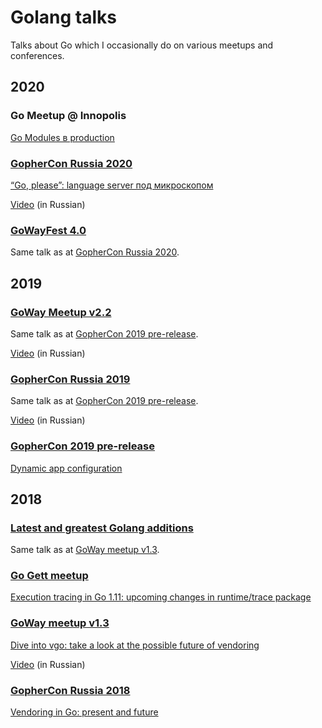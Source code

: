 # Golang talks

Talks about Go which I occasionally do on various meetups and conferences.

## 2020

### Go Meetup @ Innopolis

[Go Modules в production](2020/10/modules/Go%20Modules%20в%20production.pdf)

### [GopherCon Russia 2020]

[“Go, please”: language server под микроскопом](https://slides.com/nezorflame/20200809_gophercon/)

[Video](https://www.youtube.com/watch?v=h9B8y4Zd6ck&list=PLJTW0ZQ22rrEtvqbz0rxhNQTm0bkJV4Nb&index=8) (in Russian)

### [GoWayFest 4.0]

Same talk as at [GopherCon Russia 2020].

## 2019

### [GoWay Meetup v2.2]

Same talk as at [GopherCon 2019 pre-release].

[Video](https://www.youtube.com/watch?v=wC5unIhmuho) (in Russian)

### [GopherCon Russia 2019]

Same talk as at [GopherCon 2019 pre-release].

[Video](https://www.youtube.com/watch?v=G8Y7pXxUtNE) (in Russian)

### [GopherCon 2019 pre-release]

[Dynamic app configuration](https://talks.godoc.org/github.com/nezorflame/golang-talks/2019/04/dynamic-configs/main.slide)

## 2018

### [Latest and greatest Golang additions]

Same talk as at [GoWay meetup v1.3].

### [Go Gett meetup]

[Execution tracing in Go 1.11: upcoming changes in runtime/trace package](https://talks.godoc.org/github.com/nezorflame/golang-talks/2018/05/execution-tracing-in-go1.11/main.slide)

### [GoWay meetup v1.3]

[Dive into vgo: take a look at the possible future of vendoring](https://talks.godoc.org/github.com/nezorflame/golang-talks/2018/04/dive-into-vgo/dive-into-vgo.slide)

[Video](https://www.youtube.com/watch?v=XjZ9bn2JgmM) (in Russian)

### [GopherCon Russia 2018]

[Vendoring in Go: present and future](https://talks.godoc.org/github.com/nezorflame/golang-talks/2018/03/vendoring-in-go/vendoring.slide)

[GopherCon Russia 2020]: https://www.gophercon-russia.ru/
[GoWayFest 4.0]: https://goway.io/
[A-Level Go meetup]: https://www.meetup.com/GolangKazan/events/267773586/
[GoWay Meetup v2.2]: https://eventspace-by.timepad.ru/event/913557/
[GopherCon Russia 2019]: https://www.gophercon-russia.ru/2019/
[GopherCon 2019 pre-release]: https://golang-moscow.timepad.ru/event/946485/
[Latest and greatest Golang additions]: https://www.meetup.com/ru-RU/GettEngineering/events/253609232/
[Go Gett meetup]: https://golang-moscow.timepad.ru/event/720881/
[GoWay Meetup v1.3]: https://www.facebook.com/events/624759367874808/
[GopherCon Russia 2018]: https://www.gophercon-russia.ru/2018/
